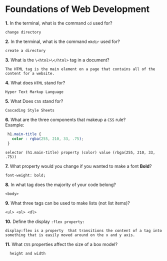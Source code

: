 # Foundations of Web Development

**1.** In the terminal, what is the command `cd` used for?
<!-- enter you answer in the space below -->
```
change directory
```

**2.** In the terminal, what is the command `mkdir` used for?
<!-- enter you answer in the space below -->
```
create a directory
```

**3.** What is the `\<html>\</html>` tag in a document?
<!-- enter you answer in the space below -->
```
The HTML tag is the main element on a page that contains all of the content for a website.
```

**4.** What does `HTML` stand for?
<!-- enter you answer in the space below -->
```
Hyper Text Markup Language
```

**5.** What Does `CSS` stand for?
<!-- enter you answer in the space below -->
```
Cascading Style Sheets
```

**6.** What are the three components that makeup a `CSS` rule? <br> Example:
```css
 h1.main-title {
   color : rgba(255, 210, 33, .75);
 }
```
<!-- enter you answer in the space below -->
```
selector (h1.main-title) property (color) value (rbga(255, 210, 33, .75))
```

**7.** What property would you change if you wanted to make a font **Bold**?
<!-- enter you answer in the space below -->
```
font-weight: bold;
```

**8.** In what tag does the majority of your code belong?
<!-- enter you answer in the space below -->
```
<body>
```

**9.** What three tags can be used to make lists (not list items)?
<!-- enter you answer in the space below -->
```
<ul> <ol> <dl>
```

**10.** Define the display `:flex property:`
<!-- enter you answer in the space below -->
```
display:flex is a property  that transitions the content of a tag into something that is easily moved around on the x and y axis.
```

**11.** What `CSS` properties affect the size of a box model?
<!-- enter you answer in the space below -->
```
  height and width
```